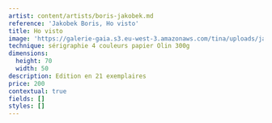 ```yaml
---
artist: content/artists/boris-jakobek.md
reference: 'Jakobek Boris, Ho visto'
title: Ho visto
image: 'https://galerie-gaia.s3.eu-west-3.amazonaws.com/tina/uploads/jakobek-boris/galeriegaia_Jakobek_(Ho visto 4_21_70x50.jpg'
technique: sérigraphie 4 couleurs papier Olin 300g
dimensions:
  height: 70
  width: 50
description: Edition en 21 exemplaires
price: 200
contextual: true
fields: []
styles: []
---
```



